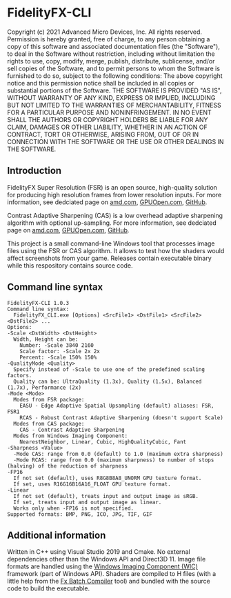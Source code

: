 # FidelityFX-CLI

Copyright (c) 2021 Advanced Micro Devices, Inc. All rights reserved.
Permission is hereby granted, free of charge, to any person obtaining a copy
of this software and associated documentation files (the "Software"), to deal
in the Software without restriction, including without limitation the rights
to use, copy, modify, merge, publish, distribute, sublicense, and/or sell
copies of the Software, and to permit persons to whom the Software is
furnished to do so, subject to the following conditions:
The above copyright notice and this permission notice shall be included in
all copies or substantial portions of the Software.
THE SOFTWARE IS PROVIDED "AS IS", WITHOUT WARRANTY OF ANY KIND, EXPRESS OR
IMPLIED, INCLUDING BUT NOT LIMITED TO THE WARRANTIES OF MERCHANTABILITY,
FITNESS FOR A PARTICULAR PURPOSE AND NONINFRINGEMENT. IN NO EVENT SHALL THE
AUTHORS OR COPYRIGHT HOLDERS BE LIABLE FOR ANY CLAIM, DAMAGES OR OTHER
LIABILITY, WHETHER IN AN ACTION OF CONTRACT, TORT OR OTHERWISE, ARISING FROM,
OUT OF OR IN CONNECTION WITH THE SOFTWARE OR THE USE OR OTHER DEALINGS IN
THE SOFTWARE.

## Introduction

FidelityFX Super Resolution (FSR) is an open source, high-quality solution for producing high resolution frames from lower resolution inputs. For more information, see dedciated page on [amd.com](https://www.amd.com/en/technologies/radeon-software-fidelityfx-super-resolution), [GPUOpen.com](https://gpuopen.com/fsr), [GitHub](https://github.com/GPUOpen-Effects/FidelityFX-FSR).

Contrast Adaptive Sharpening (CAS) is a low overhead adaptive sharpening algorithm with optional up-sampling. For more information, see dedciated page on [amd.com](https://www.amd.com/en/technologies/radeon-software-fidelityfx), [GPUOpen.com](https://gpuopen.com/fidelityfx-cas/), [GitHub](https://github.com/GPUOpen-Effects/FidelityFX-CAS).

This project is a small command-line Windows tool that processes image files using the FSR or CAS algorithm. It allows to test how the shaders would affect screenshots from your game. Releases contain executable binary while this respository contains source code.

## Command line syntax

```
FidelityFX-CLI 1.0.3
Command line syntax:
  FidelityFX_CLI.exe [Options] <SrcFile1> <DstFile1> <SrcFile2> <DstFile2> ...
Options:
-Scale <DstWidth> <DstHeight>
  Width, Height can be:
    Number: -Scale 3840 2160
    Scale factor: -Scale 2x 2x
    Percent: -Scale 150% 150%
-QualityMode <Quality>
  Specify instead of -Scale to use one of the predefined scaling factors.
  Quality can be: UltraQuality (1.3x), Quality (1.5x), Balanced (1.7x), Performance (2x)
-Mode <Mode>
  Modes from FSR package:
    EASU - Edge Adaptive Spatial Upsampling (default) aliases: FSR, FSR1
    RCAS - Robust Contrast Adaptive Sharpening (doesn't support Scale)
  Modes from CAS package:
    CAS - Contrast Adaptive Sharpening
  Modes from Windows Imaging Component:
    NearestNeighbor, Linear, Cubic, HighQualityCubic, Fant
-Sharpness <Value>
  -Mode CAS: range from 0.0 (default) to 1.0 (maximum extra sharpness)
  -Mode RCAS: range from 0.0 (maximum sharpness) to number of stops (halving) of the reduction of sharpness
-FP16
  If not set (default), uses R8G8B8A8_UNORM GPU texture format.
  If set, uses R16G16B16A16_FLOAT GPU texture format.
-Linear
  If not set (default), treats input and output image as sRGB.
  If set, treats input and output image as linear.
  Works only when -FP16 is not specified.
Supported formats: BMP, PNG, ICO, JPG, TIF, GIF
```

## Additional information

Written in C++ using Visual Studio 2019 and Cmake. No external dependencies other than the Windows API and Direct3D 11. Image file formats are handled using the [Windows Imaging Component (WIC)](https://docs.microsoft.com/en-us/windows/win32/wic/-wic-about-windows-imaging-codec) framework (part of Windows API). Shaders are compiled to H files (with a little help from the [Fx Batch Compiler](https://github.com/sawickiap/FxBatchCompiler) tool) and bundled with the source code to build the executable.
